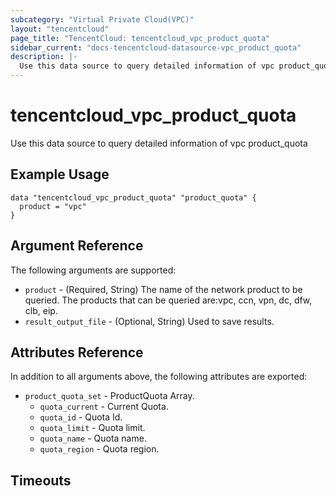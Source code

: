 ```yaml
---
subcategory: "Virtual Private Cloud(VPC)"
layout: "tencentcloud"
page_title: "TencentCloud: tencentcloud_vpc_product_quota"
sidebar_current: "docs-tencentcloud-datasource-vpc_product_quota"
description: |-
  Use this data source to query detailed information of vpc product_quota
---
```


# tencentcloud_vpc_product_quota

Use this data source to query detailed information of vpc product_quota

## Example Usage

```hcl
data "tencentcloud_vpc_product_quota" "product_quota" {
  product = "vpc"
}
```

## Argument Reference

The following arguments are supported:

* `product` - (Required, String) The name of the network product to be queried. The products that can be queried are:vpc, ccn, vpn, dc, dfw, clb, eip.
* `result_output_file` - (Optional, String) Used to save results.

## Attributes Reference

In addition to all arguments above, the following attributes are exported:

* `product_quota_set` - ProductQuota Array.
  * `quota_current` - Current Quota.
  * `quota_id` - Quota Id.
  * `quota_limit` - Quota limit.
  * `quota_name` - Quota name.
  * `quota_region` - Quota region.


## Timeouts

<no value>


